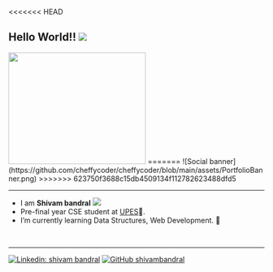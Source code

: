 <!--
**cheffycoder/cheffycoder** is a ✨ _special_ ✨ repository because its `README.md` (this file) appears on your GitHub profile.

Here are some ideas to get you started:

- 🔭 I’m currently working on ...
- 🌱 I’m currently learning ...
- 👯 I’m looking to collaborate on ...
- 🤔 I’m looking for help with ...
- 💬 Ask me about ...
- 📫 How to reach me: ...
- 😄 Pronouns: ...
- ⚡ Fun fact: ...
-->

<<<<<<< HEAD
## Hello World!! <img src="https://media.giphy.com/media/WUlplcMpOCEmTGBtBW/giphy.gif" width="30">
<img src="https://media.giphy.com/media/26SdS6M9jzxdqq72JU/giphy.gif" width="270" height = "220">
=======
![Social banner](https://github.com/cheffycoder/cheffycoder/blob/main/assets/PortfolioBanner.png)
>>>>>>> 623750f3688c15db4509134f112782623488dfd5

---
- I am **Shivam bandral** <img src="https://media.tenor.com/images/30169e4a670daf12443df7d2dd140176/tenor.gif" width="35px"> 
- Pre-final year CSE student at <a href="https://www.upes.ac.in/"> UPES</a>🏫.
- I’m currently learning Data Structures, Web Development. 🌱
<br> 

---
[![Linkedin: shivam bandral](https://img.shields.io/badge/-shivambandral-blue?style=flat-square&logo=Linkedin&logoColor=white&link=https://www.linkedin.com/in/shivambandral/)](https://www.linkedin.com/in/shivambandral/)
[![GitHub shivambandral](https://img.shields.io/github/followers/cheffycoder?label=follow&style=social)](https://github.com/shivambandral)
